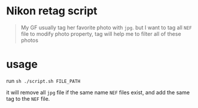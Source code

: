 # Nikon retag script

> My GF usually tag her favorite photo with `jpg`. but I want to tag all `NEF` file to modify photo property, tag will help me to filter all of these photos

# usage

run `sh ./script.sh FILE_PATH`

it will remove all `jpg` file if the same name `NEF` files exist, and add the same tag to the `NEF` file.